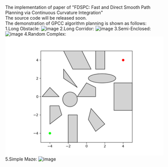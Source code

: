 The implementation of paper of "FDSPC: Fast and Direct Smooth Path Planning via Continuous Curvature Integration"<br />
The source code will be released soon. <br />
The demonstration of GPCC algorithm planning is shown as follows: <br />
1.Long Obstacle: ![image](GIF/1.gif)
2.Long Corridor: ![image](GIF/2.gif)
3.Semi-Enclosed: ![image](GIF/3.gif)
4.Random Complex: ![image](GIF/4.gif)
5.Simple Maze: ![image](GIF/5.gif)
